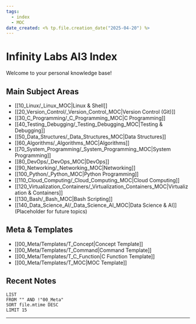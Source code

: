 ```yaml
---
tags:
  - index
  - MOC
date_created: <% tp.file.creation_date("2025-04-20") %>
---
```

# Infinity Labs AI3 Index

Welcome to your personal knowledge base!

## Main Subject Areas

- [[10_Linux/_Linux_MOC|Linux & Shell]]
- [[20_Version_Control/_Version_Control_MOC|Version Control (Git)]]
- [[30_C_Programming/_C_Programming_MOC|C Programming]]
- [[40_Testing_Debugging/_Testing_Debugging_MOC|Testing & Debugging]]
- [[50_Data_Structures/_Data_Structures_MOC|Data Structures]]
- [[60_Algorithms/_Algorithms_MOC|Algorithms]]
- [[70_System_Programming/_System_Programming_MOC|System Programming]]
- [[80_DevOps/_DevOps_MOC|DevOps]]
- [[90_Networking/_Networking_MOC|Networking]]
- [[100_Python/_Python_MOC|Python Programming]]
- [[110_Cloud_Computing/_Cloud_Computing_MOC|Cloud Computing]]
- [[120_Virtualization_Containers/_Virtualization_Containers_MOC|Virtualization & Containers]]
- [[130_Bash/_Bash_MOC|Bash Scripting]]
- [[140_Data_Science_AI/_Data_Science_AI_MOC|Data Science & AI]] (Placeholder for future topics)

## Meta & Templates
- [[00_Meta/Templates/T_Concept|Concept Template]]
- [[00_Meta/Templates/T_Command|Command Template]]
- [[00_Meta/Templates/T_C_Function|C Function Template]]
- [[00_Meta/Templates/T_MOC|MOC Template]]

## Recent Notes

```dataview
LIST
FROM "" AND !"00_Meta"
SORT file.mtime DESC
LIMIT 15
```

---